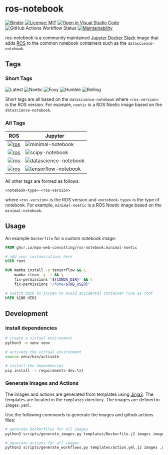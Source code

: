 # ros-notebook

[![Binder](https://mybinder.org/badge_logo.svg)](https://mybinder.org/v2/gh/MPO-Web-Consulting/ros-notebook/HEAD)
[![License: MIT](https://img.shields.io/badge/License-MIT-yellow.svg)](./LICENSE)
[![Open in Visual Studio Code](https://img.shields.io/badge/vscode-dev-blue)](https://open.vscode.dev/MPO-Web-Consulting/ros-notebook)
![GitHub Actions Workflow Status](https://img.shields.io/github/actions/workflow/status/mpo-web-consulting/ros-notebook/datascience-humble.yml)
[![Maintainability](https://api.codeclimate.com/v1/badges/f5e4c6bc6a9d0d407b4b/maintainability)](https://codeclimate.com/github/MPO-Web-Consulting/ros-notebook/maintainability)

ros-notebook is a community maintained [Jupyter Docker Stack](https://jupyter-docker-stacks.readthedocs.io/en/latest/contributing/stacks.html) image that adds [ROS](https://www.ros.org/) to the common notebook containers such as the `datascience-notebook`.

## Tags

### Short Tags

![Latest](https://img.shields.io/badge/Latest-datascience--humble-teal.svg)
![Noetic](https://img.shields.io/badge/Noetic-datascience--noetic-teal.svg)
![Foxy](https://img.shields.io/badge/Foxy-datascience--foxy-teal.svg)
![Humble](https://img.shields.io/badge/Humble-datascience--humble-teal.svg)
![Rolling](https://img.shields.io/badge/Rolling-datascience--rolling-teal.svg)

Short tags are all based on the `datascience-notebook` where `<ros-version>` is the ROS version. For example, `noetic` is a ROS Noetic image based on the `datascience-notebook`.

### All Tags

| ROS | Jupyter |
| --- | ------- |
[![ros](https://img.shields.io/badge/ROS-Noetic-white.svg)](http://wiki.ros.org/noetic) | ![minimal-notebook](https://img.shields.io/badge/Jupyter-Minimal-orange.svg)
[![ros](https://img.shields.io/badge/ROS-Foxy-white.svg)](http://wiki.ros.org/foxy) | ![scipy-notebook](https://img.shields.io/badge/Jupyter-Scipy-orange.svg)
[![ros](https://img.shields.io/badge/ROS-Humble-white.svg)](http://wiki.ros.org/humble) | ![datascience-notebook](https://img.shields.io/badge/Jupyter-Data--Science-orange.svg)
[![ros](https://img.shields.io/badge/ROS-Rolling-white.svg)](http://wiki.ros.org/rolling) | ![tensorflow-notebook](https://img.shields.io/badge/Jupyter-Tensorflow-orange.svg)

All other tags are formed as follows:

`<notebook-type>-<ros-version>`

where `<ros-version>` is the ROS version and `<notebook-type>` is the type of notebook. For example, `minimal-noetic` is a ROS Noetic image based on the `minimal-notebook`.

## Usage

An example `Dockerfile` for a custom notebook image:

```dockerfile
FROM ghcr.io/mpo-web-consulting/ros-notebook:minimal-noetic

# add your customizations here
USER root

RUN mamba install -y tensorflow && \
    mamba clean -y -f && \
    fix-permissions "${CONDA_DIR}" && \
    fix-permissions "/home/${NB_USER}"

# switch back to jovyan to avoid accidental container runs as root
USER ${NB_UID}
```

## Development

### install dependencies

```bash
# create a virtual environment
python3 -m venv venv

# activate the virtual environment
source venv/bin/activate

# install the dependencies
pip install -r requirements-dev.txt
```

### Generate Images and Actions

The images and actions are generated from templates using [Jinja2](https://jinja.palletsprojects.com/en/3.0.x/). The templates are located in the `templates` directory. The images are defined in `images.yaml`.

Use the following commands to generate the images and github actions files:

```bash
# generate Dockerfiles for all images
python3 scripts/generate_images.py templates/Dockerfile.j2 images images.yaml

# generate actions for all images
python3 scripts/generate_workflows.py templates/action.yml.j2 images .github/workflows
```
